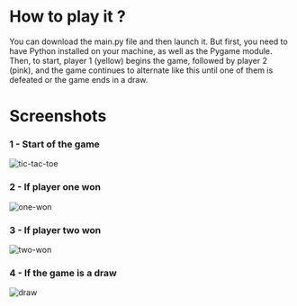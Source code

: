 # How to play it ?
You can download the main.py file and then launch it. But first, you need to have Python installed on your machine, as well as the Pygame module. </br>
Then, to start, player 1 (yellow) begins the game, followed by player 2 (pink), and the game continues to alternate like this until one of them is defeated or the game ends in a draw.
# Screenshots

### 1 - Start of the game

![tic-tac-toe](https://github.com/DinohRatiarisandy/Tic-Tac-Toe-game/assets/50234882/3c24e65c-b04a-4916-ae2f-d0cea0d5f691)

### 2 - If player one won

![one-won](https://github.com/DinohRatiarisandy/Tic-Tac-Toe-game/assets/50234882/e58e6299-455c-4296-8248-67540622ebbf)

### 3 - If player two won

![two-won](https://github.com/DinohRatiarisandy/Tic-Tac-Toe-game/assets/50234882/46dcc7a6-00f6-4003-829e-709d92115e0b)

### 4 -  If the game is a draw

![draw](https://github.com/DinohRatiarisandy/Tic-Tac-Toe-game/assets/50234882/95384525-5288-4be0-95bf-598dcd10ba61)
